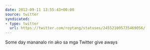```yaml
---
date: 2012-09-11 13:55:43+00:00
source: twitter
syndicated:
- type: twitter
  url: https://twitter.com/roytang/statuses/245521005735469056/
---
```


Some day mananalo rin ako sa mga Twitter give aways